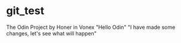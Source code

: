 # git_test
The Odin Project by Honer in Vonex
"Hello Odin"
"I have made some changes, let's see what will happen"